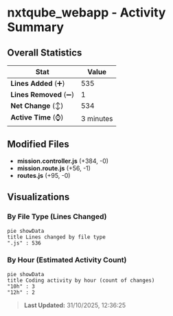 # nxtqube_webapp - Activity Summary 

## Overall Statistics

| Stat                   | Value                                                             |
| ---------------------- | ----------------------------------------------------------------- |
| **Lines Added** (➕)   | 535                                          |
| **Lines Removed** (➖) | 1                                        |
| **Net Change** (↕)    | 534                |
| **Active Time** (⌚)   | 3 minutes |


## Modified Files
- **mission.controller.js** (+384, -0)
- **mission.route.js** (+56, -1)
- **routes.js** (+95, -0)

## Visualizations

### By File Type (Lines Changed)

```mermaid
pie showData
title Lines changed by file type
".js" : 536
```

### By Hour (Estimated Activity Count)

```mermaid
pie showData
title Coding activity by hour (count of changes)
"10h" : 3
"12h" : 2
```


> **Last Updated:** 31/10/2025, 12:36:25
